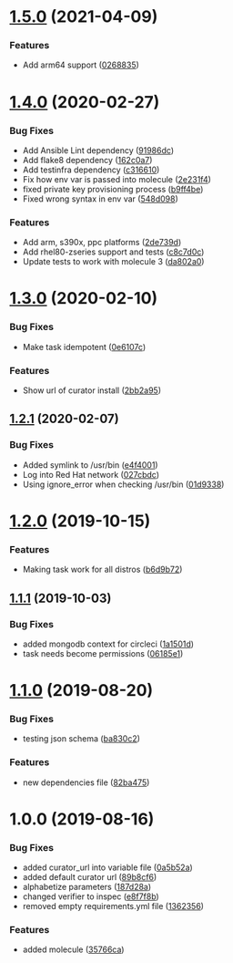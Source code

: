 # [1.5.0](https://github.com/mongodb-ansible-roles/ansible-role-curator/compare/v1.4.0...v1.5.0) (2021-04-09)


### Features

* Add arm64 support ([0268835](https://github.com/mongodb-ansible-roles/ansible-role-curator/commit/02688355dfb99a26f3b25af055a1de99d2572005))

# [1.4.0](https://github.com/mongodb-ansible-roles/ansible-role-curator/compare/v1.3.0...v1.4.0) (2020-02-27)


### Bug Fixes

* Add Ansible Lint dependency ([91986dc](https://github.com/mongodb-ansible-roles/ansible-role-curator/commit/91986dc3ba4f773acd6844c2fdd62920e1487a37))
* Add flake8 dependency ([162c0a7](https://github.com/mongodb-ansible-roles/ansible-role-curator/commit/162c0a7cb61647a1b816922200952c5483d226fe))
* Add testinfra dependency ([c316610](https://github.com/mongodb-ansible-roles/ansible-role-curator/commit/c3166108304877219be311467b9f8517dfd8e54f))
* Fix how env var is passed into molecule ([2e231f4](https://github.com/mongodb-ansible-roles/ansible-role-curator/commit/2e231f450bed968ddc3154a295dd6d9c3a41f2be))
* fixed private key provisioning process ([b9ff4be](https://github.com/mongodb-ansible-roles/ansible-role-curator/commit/b9ff4be810997e5fbced9095f9e6021a18c1efc9))
* Fixed wrong syntax in env var ([548d098](https://github.com/mongodb-ansible-roles/ansible-role-curator/commit/548d0982ccff5b59f688758fe549bebe8fd946c3))


### Features

* Add arm, s390x, ppc platforms ([2de739d](https://github.com/mongodb-ansible-roles/ansible-role-curator/commit/2de739d74eba66b56804aa18f0f216a20428a119))
* Add rhel80-zseries support and tests ([c8c7d0c](https://github.com/mongodb-ansible-roles/ansible-role-curator/commit/c8c7d0c3763a3a621fb11ccebe37e4058e56ffa2))
* Update tests to work with molecule 3 ([da802a0](https://github.com/mongodb-ansible-roles/ansible-role-curator/commit/da802a0280c59da77c6549061fb2a9772c3efd02))

# [1.3.0](https://github.com/mongodb-ansible-roles/ansible-role-curator/compare/v1.2.1...v1.3.0) (2020-02-10)


### Bug Fixes

* Make task idempotent ([0e6107c](https://github.com/mongodb-ansible-roles/ansible-role-curator/commit/0e6107cc5857caeee52d6af4506429d18455fd3b))


### Features

* Show url of curator install ([2bb2a95](https://github.com/mongodb-ansible-roles/ansible-role-curator/commit/2bb2a95d5f88dcf0986b57071c8c9f66ad6f4a9c))

## [1.2.1](https://github.com/mongodb-ansible-roles/ansible-role-curator/compare/v1.2.0...v1.2.1) (2020-02-07)


### Bug Fixes

* Added symlink to /usr/bin ([e4f4001](https://github.com/mongodb-ansible-roles/ansible-role-curator/commit/e4f4001fa40520da40d99f5d6bf61be15499a8c8))
* Log into Red Hat network ([027cbdc](https://github.com/mongodb-ansible-roles/ansible-role-curator/commit/027cbdc9b01ea3882a80a9215babac0892f699bc))
* Using ignore_error when checking /usr/bin ([01d9338](https://github.com/mongodb-ansible-roles/ansible-role-curator/commit/01d9338700318aea49cbf926e331c318e2d667a9))

# [1.2.0](https://github.com/mongodb-ansible-roles/ansible-role-curator/compare/v1.1.1...v1.2.0) (2019-10-15)


### Features

* Making task work for all distros ([b6d9b72](https://github.com/mongodb-ansible-roles/ansible-role-curator/commit/b6d9b72f34328540adb8598ef44528039cb47376))

## [1.1.1](https://github.com/mongodb-ansible-roles/ansible-role-curator/compare/v1.1.0...v1.1.1) (2019-10-03)


### Bug Fixes

* added mongodb context for circleci ([1a1501d](https://github.com/mongodb-ansible-roles/ansible-role-curator/commit/1a1501d))
* task needs become permissions ([06185e1](https://github.com/mongodb-ansible-roles/ansible-role-curator/commit/06185e1))

# [1.1.0](https://github.com/mongodb-ansible-roles/ansible-role-curator/compare/v1.0.0...v1.1.0) (2019-08-20)


### Bug Fixes

* testing json schema ([ba830c2](https://github.com/mongodb-ansible-roles/ansible-role-curator/commit/ba830c2))


### Features

* new dependencies file ([82ba475](https://github.com/mongodb-ansible-roles/ansible-role-curator/commit/82ba475))

# 1.0.0 (2019-08-16)


### Bug Fixes

* added curator_url into variable file ([0a5b52a](https://github.com/mongodb-ansible-roles/ansible-role-curator/commit/0a5b52a))
* added default curator url ([89b8cf6](https://github.com/mongodb-ansible-roles/ansible-role-curator/commit/89b8cf6))
* alphabetize parameters ([187d28a](https://github.com/mongodb-ansible-roles/ansible-role-curator/commit/187d28a))
* changed verifier to inspec ([e8f7f8b](https://github.com/mongodb-ansible-roles/ansible-role-curator/commit/e8f7f8b))
* removed empty requirements.yml file ([1362356](https://github.com/mongodb-ansible-roles/ansible-role-curator/commit/1362356))


### Features

* added molecule ([35766ca](https://github.com/mongodb-ansible-roles/ansible-role-curator/commit/35766ca))
